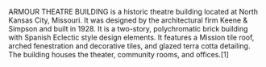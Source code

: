 ARMOUR THEATRE BUILDING is a historic theatre building located at North Kansas City, Missouri. It was designed by the architectural firm Keene & Simpson and built in 1928. It is a two-story, polychromatic brick building with Spanish Eclectic style design elements. It features a Mission tile roof, arched fenestration and decorative tiles, and glazed terra cotta detailing. The building houses the theater, community rooms, and offices.[1]
